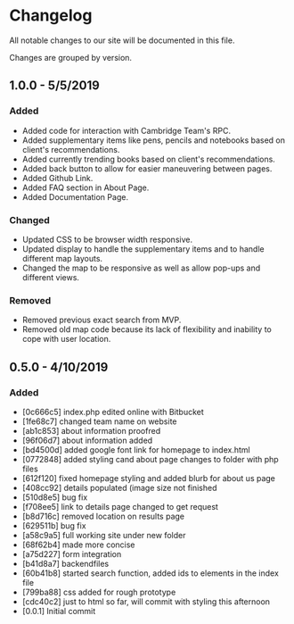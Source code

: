 # Changelog
All notable changes to our site will be documented in this file.

Changes are grouped by version.

## 1.0.0 - 5/5/2019
### Added
- Added code for interaction with Cambridge Team's RPC.
- Added supplementary items like pens, pencils and notebooks based on client's recommendations.
- Added currently trending books based on client's recommendations.
- Added back button to allow for easier maneuvering between pages.
- Added Github Link.
- Added FAQ section in About Page.
- Added Documentation Page.

### Changed
- Updated CSS to be browser width responsive.
- Updated display to handle the supplementary items and to handle different map layouts.
- Changed the map to be responsive as well as allow pop-ups and different views.

### Removed
- Removed previous exact search from MVP.
- Removed old map code because its lack of flexibility and inability to cope with user location.

## 0.5.0 - 4/10/2019
### Added

- [0c666c5] index.php edited online with Bitbucket
- [1fe68c7] changed team name on website
- [ab1c853] about information proofred
- [96f06d7] about information added
- [bd4500d] added google font link for homepage to index.html
- [0772848] added styling cand about page changes to folder with php files
- [612f120] fixed homepage styling and added blurb for about us page
- [408cc92] details populated (image size not finished
- [510d8e5] bug fix
- [f708ee5] link to details page changed to get request
- [b8d716c] removed location on results page
- [629511b] bug fix
- [a58c9a5] full working site under new folder
- [68f62b4] made more concise
- [a75d227] form integration
- [b41d8a7] backendfiles
- [60b41b8] started search function, added ids to elements in the index file
- [799ba88] css added for rough prototype
- [cdc40c2] just to html so far, will commit with styling this afternoon
- [0.0.1] Initial commit

